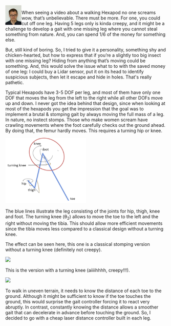 <img align="left" width="10%" src="./images/image001.jpg" >

When seeing a video about a walking Hexapod no one screams wow, that’s unbelievable. There must be more. For one, you could cut off one leg. Having 5 legs only is kinda creepy, and it might be a challenge to develop a gait with one missing leg where you cannot steal something from nature. And, you can spend 1/6 of the money for something else.

But, still kind of boring. So, I tried to give it a personality, something shy and chicken-hearted, but how to express that if you’re a slightly too big insect with one missing leg? Hiding from anything that’s moving could be something. And, this would solve the issue what to to with the saved money of one leg: I could buy a Lidar sensor, put it on its head to identify suspicious subjects, then let it escape and hide in holes. That's really pathetic.

Typical Hexapods have 3-5 DOF per leg, and most of them have only one DOF that moves the leg from the left to the right while all other DOFs move up and down. I never got the idea behind that design, since when looking at most of the hexapods you get the impression that the goal was to implement a brutal & stomping gait by always moving the full mass of a leg. In nature, no instect stomps. Those who make women scream have crawling movements where the foot carefully checks out the ground ahead. By doing that, the femur hardly moves. This requires a turning hip or knee. 

<img width=50% src="./images/image002.png" >

The blue lines illustrate the leg consisting of the joints for hip, thigh, knee and foot.
The turning knee (θ<sub>2</sub>) allows to move the toe to the left and the right without moving the tibia. This should allow more efficient movements since the tibia moves less compared to a classical design without a turning knee.

The effect can be seen here, this one is a classical stomping version without a turning knee (definitely not creepy).

<img  width=50% src="../latest/videos/uncreepywalk.gif"/>

This is the version with a turning knee (aiiiihhhh, creepy!!!).

<img  width=50% src="../latest/videos/creepywalk.gif"/>

To walk in uneven terrain, it needs to know  the distance of each toe to the ground. Although it might be sufficient to know if the toe touches the ground,  this would surprise the gait controller forcing it to react very abruptly. In contrast, constantly knowing the distance allows a smoother gait that can decelerate in advance before touching the ground. So, I decided to go with a cheap laser distance controller built in each leg.


